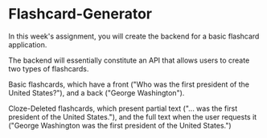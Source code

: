 # Flashcard-Generator

In this week's assignment, you will create the backend for a basic flashcard application.

The backend will essentially constitute an API that allows users to create two types of flashcards.

Basic flashcards, which have a front ("Who was the first president of the United States?"), and a back ("George Washington").

Cloze-Deleted flashcards, which present partial text ("... was the first president of the United States."), and the full text when the user requests it ("George Washington was the first president of the United States.")
